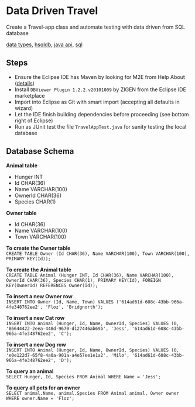 # Data Driven Travel
Create a Travel-app class and automate testing with data driven from SQL database<br>

[data types](https://www.w3schools.com/sql/sql_datatypes.asp),
[hsqldb](http://hsqldb.org/),
[java api](https://docs.oracle.com/javase/7/docs/api/),
[sql](https://www.w3schools.com/sql/)

## Steps
* Ensure the Eclipse IDE has Maven by looking for M2E from Help About ([details](https://www.vogella.com/tutorials/EclipseMaven/article.html))
* Install `DBViewer Plugin 1.2.2.v20101009` by ZIGEN from the Eclipse IDE marketplace
* Import into Eclipse as Git with smart import (accepting all defaults in wizard)
* Let the IDE finish building dependencies before proceeding (see bottom right of Eclipse)
* Run as JUnit test the file `TravelAppTest.java` for sanity testing the local database

## Database Schema

**Animal table**
- Hunger INT
- Id CHAR(36)
- Name VARCHAR(100)
- OwnerId CHAR(36)
- Species CHAR(1)

**Owner table**
- Id CHAR(36)
- Name VARCHAR(100)
- Town VARCHAR(100)

**To create the Owner table**<br>
`CREATE TABLE Owner (Id CHAR(36), Name VARCHAR(100), Town VARCHAR(100), PRIMARY KEY(Id));`

**To create the Animal table**<br>
`CREATE TABLE Animal (Hunger INT, Id CHAR(36), Name VARCHAR(100), OwnerId CHAR(36), Species CHAR(1), PRIMARY KEY(Id), FOREIGN KEY(OwnerId) REFERENCES Owner(Id));`

**To insert a new Owner row**<br>
`INSERT INTO Owner (Id, Name, Town) VALUES ('614ad61d-608c-43bb-966a-4fe348762ee2', 'Floz', 'Bridgnorth');`

**To insert a new Cat row**<br>
`INSERT INTO Animal (Hunger, Id, Name, OwnerId, Species) VALUES (0, '86644422-2eea-448d-9670-d127446ab69b', 'Jess', '614ad61d-608c-43bb-966a-4fe348762ee2', 'C');`

**To insert a new Dog row**<br>
`INSERT INTO Animal (Hunger, Id, Name, OwnerId, Species) VALUES (0, 'e0e122d7-65f8-4a0a-901a-a4e57ee1e1a2', 'Milo', '614ad61d-608c-43bb-966a-4fe348762ee2', 'D');`

**To query an animal**<br>
`SELECT Hunger, Id, Species FROM Animal WHERE Name = 'Jess';`

**To query all pets for an owner**<br>
`SELECT animal.Name, animal.Species FROM Animal animal, Owner owner WHERE owner.Name = 'Floz';`





